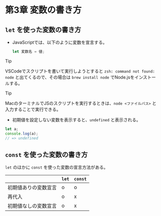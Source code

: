 # 第3章 変数の書き方
## `let` を使った変数の書き方
* JavaScriptでは、以下のように変数を宣言する。
    ```js
    let 変数名 = 値;
    ```

> [!TIP]
> VSCodeでスクリプトを書いて実行しようとすると `zsh: command not found: node` と出てくるので、その場合は `brew install node` でNode.jsをインストールする。

> [!TIP]
> MacのターミナルでJSのスクリプトを実行するときは、`node <ファイルパス>` と入力することで実行できる。

* 初期値を設定しない変数を表示すると、`undefined` と表示される。
```js
let a;
console.log(a);
// => undefined
```

## `const` を使った変数の書き方
`let` のほかに `const` を使った変数の宣言方法がある。

|  | `let` | `const` |
| -- | -- | -- |
| 初期値ありの変数宣言 | o | o |
| 再代入 | o | x |
| 初期値なしの変数宣言 | o | x |
